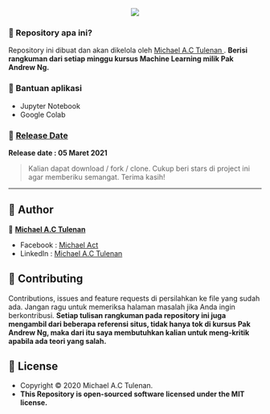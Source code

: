 <p align="center">
	
<img align="center" src="http://ForTheBadge.com/images/badges/built-with-love.svg">

</p>

### 🤔 Repository apa ini?
Repository ini dibuat dan akan dikelola oleh <a href="https://github.com/michael-act"> Michael A.C Tulenan </a>. **Berisi rangkuman dari setiap minggu kursus Machine Learning milik Pak Andrew Ng.**

### 🤖 Bantuan aplikasi
- Jupyter Notebook
- Google Colab

### 📆 <a href="http://syauqi.js.org/">Release Date</a>
**Release date : 05 Maret 2021**
> Kalian dapat download / fork / clone. Cukup beri stars di project ini agar memberiku semangat. Terima kasih!

------------

## 🧑 Author

👤 <a href="https://www.facebook.com/michael.actt"> **Michael A.C Tulenan**</a>
- Facebook : <a href="https://www.facebook.com/michael.actt"> Michael Act</a>
- LinkedIn : <a href="https://www.linkedin.com/in/michael-act/"> Michael A.C Tulenan</a>

## 🤝 Contributing
Contributions, issues and feature requests di persilahkan ke file yang sudah ada.
Jangan ragu untuk memeriksa halaman masalah jika Anda ingin berkontribusi. **Setiap tulisan rangkuman pada repository ini juga mengambil dari beberapa referensi situs, tidak hanya tok di kursus Pak Andrew Ng, maka dari itu saya membutuhkan kalian untuk meng-kritik apabila ada teori yang salah.**


## 📝 License
- Copyright © 2020 Michael A.C Tulenan.
- **This Repository is open-sourced software licensed under the MIT license.**
